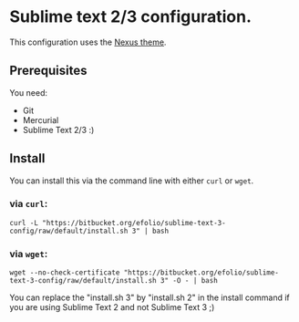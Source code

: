 # Sublime text 2/3 configuration.

This configuration uses the [Nexus theme](https://github.com/EleazarCrusader/nexus-theme).

## Prerequisites

You need:
* Git
* Mercurial
* Sublime Text 2/3 :)

## Install

You can install this via the command line with either `curl` or `wget`.

### via `curl`:

`curl -L "https://bitbucket.org/efolio/sublime-text-3-config/raw/default/install.sh 3" | bash`

### via `wget`:

`wget --no-check-certificate "https://bitbucket.org/efolio/sublime-text-3-config/raw/default/install.sh 3" -O - | bash`

You can replace the "install.sh 3" by "install.sh 2" in the install command if you are using Sublime Text 2 and not Sublime Text 3 ;)
